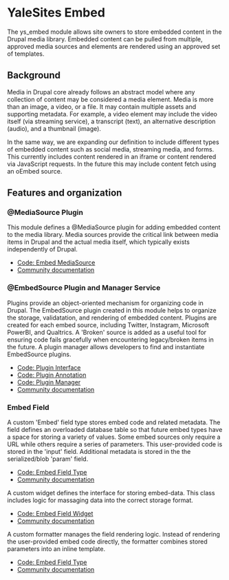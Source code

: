 # YaleSites Embed

The ys_embed module allows site owners to store embedded content in the Drupal media library. Embedded content can be pulled from multiple, approved media sources and elements are rendered using an approved set of templates.

## Background

Media in Drupal core already follows an abstract model where any collection of content may be considered a media element. Media is more than an image, a video, or a file. It may contain multiple assets and supporting metadata. For example, a video element may include the video itself (via streaming service), a transcript (text), an alternative description (audio), and a thumbnail (image).

In the same way, we are expanding our definition to include different types of embedded content such as social media, streaming media, and forms. This currently includes content rendered in an iframe or content rendered via JavaScript requests. In the future this may include content fetch using an oEmbed source.

## Features and organization

### @MediaSource Plugin

This module defines a @MediaSource plugin for adding embedded content to the media library. Media sources provide the critical link between media items in Drupal and the actual media itself, which typically exists independently of Drupal.

- [Code: Embed MediaSource](./src/Plugin/media/Source/Embed.php)
- [Community documentation](https://www.drupal.org/docs/8/core/modules/media/creating-a-custom-mediasource-plugin-for-external-assets)

### @EmbedSource Plugin and Manager Service

Plugins provide an object-oriented mechanism for organizing code in Drupal. The EmbedSource plugin created in this module helps to organize the storage, validatation, and rendering of embedded content. Plugins are created for each embed source, including Twitter, Instagram, Microsoft PowerBI, and Qualtrics. A 'Broken' source is added as a useful tool for ensuring code fails gracefully when encountering legacy/broken items in the future. A plugin manager allows developers to find and instantiate EmbedSource plugins.

- [Code: Plugin Interface](./src/Plugin/EmbedSourceInterface.php)
- [Code: Plugin Annotation](./src/Annotation/EmbedSource.php)
- [Code: Plugin Manager](./src/Plugin/EmbedSourceManager.php)
- [Community documentation](https://www.drupal.org/docs/drupal-apis/plugin-api)

### Embed Field

A custom 'Embed' field type stores embed code and related metadata. The field defines an overloaded database table so that future embed types have a space for storing a variety of values. Some embed sources only require a URL while others require a series of parameters. This user-provided code is stored in the 'input' field. Additional metadata is stored in the the serialized/blob 'param' field.

- [Code: Embed Field Type](./src/Plugin/Field/FieldType/Embed.php)
- [Community documentation](https://www.drupal.org/docs/creating-custom-modules/creating-custom-field-types-widgets-and-formatters/create-a-custom-field-type)

A custom widget defines the interface for storing embed-data. This class includes logic for massaging data into the correct storage format.

- [Code: Embed Field Widget](./src/Plugin/Field/FieldWidget/EmbedDefaultWidget.php)
- [Community documentation](https://www.drupal.org/docs/creating-custom-modules/creating-custom-field-types-widgets-and-formatters/create-a-custom-field-widget)

A custom formatter manages the field rendering logic. Instead of rendering the user-provided embed code directly, the formatter combines stored parameters into an inline template.

- [Code: Embed Field Type](./src/Plugin/Field/FieldFormatter/EmbedDefaultFormatter.php)
- [Community documentation](https://www.drupal.org/docs/creating-custom-modules/creating-custom-field-types-widgets-and-formatters/create-a-custom-field-formatter)
